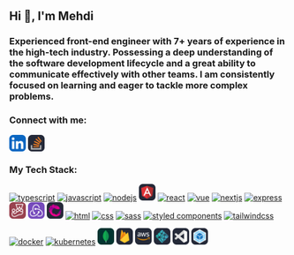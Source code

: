 ## Hi 👋, I'm Mehdi
### Experienced front-end engineer with 7+ years of experience in the high-tech industry. Possessing a deep understanding of the software development lifecycle and a great ability to communicate effectively with other teams. I am consistently focused on learning and eager to tackle more complex problems.

<h3 align="left">Connect with me:</h3>
<p align="left">
<a href="https://linkedin.com/in/alpfreda" target="blank"><img align="center" src="https://github.com/tandpfun/skill-icons/blob/main/icons/LinkedIn.svg" alt="https://linkedin.com/in/alpfreda" height="30" style="max-width: 100%;"/></a>
<a href="https://stackoverflow.com/users/6896008/alpfreda" target="blank"><img align="center" src="https://raw.githubusercontent.com/tandpfun/skill-icons/main/icons/StackOverflow-Dark.svg" alt="https://stackoverflow.com/users/6896008/alpfreda" height="30" style="max-width: 100%;"/></a>
</p>

<h3 align="left">My Tech Stack:</h3>
<a target="_blank" rel="noopener noreferrer nofollow" href="https://camo.githubusercontent.com/34597c8135ed2d68f6dead5b7565c74d77946f6b199f7472661d54677c58a24a/68747470733a2f2f736b696c6c69636f6e732e6465762f69636f6e733f693d7473"><img width="30em" src="https://camo.githubusercontent.com/34597c8135ed2d68f6dead5b7565c74d77946f6b199f7472661d54677c58a24a/68747470733a2f2f736b696c6c69636f6e732e6465762f69636f6e733f693d7473" alt="typescript" data-canonical-src="https://skillicons.dev/icons?i=ts" style="max-width: 100%;"></a>
<a target="_blank" rel="noopener noreferrer nofollow" href="https://camo.githubusercontent.com/83332cff730c24fb7829ea5ff814d2629572848a0881cf9a60222ef296263782/68747470733a2f2f736b696c6c69636f6e732e6465762f69636f6e733f693d6a73"><img width="30em" src="https://camo.githubusercontent.com/83332cff730c24fb7829ea5ff814d2629572848a0881cf9a60222ef296263782/68747470733a2f2f736b696c6c69636f6e732e6465762f69636f6e733f693d6a73" alt="javascript" data-canonical-src="https://skillicons.dev/icons?i=js" style="max-width: 100%;"></a>
<a target="_blank" rel="noopener noreferrer nofollow" href="https://camo.githubusercontent.com/7d2502981f54a67b821893f32f9ae04884c4ae47bafe9dd26ae43563398cd599/68747470733a2f2f736b696c6c69636f6e732e6465762f69636f6e733f693d6e6f64656a73"><img width="30em" src="https://camo.githubusercontent.com/7d2502981f54a67b821893f32f9ae04884c4ae47bafe9dd26ae43563398cd599/68747470733a2f2f736b696c6c69636f6e732e6465762f69636f6e733f693d6e6f64656a73" alt="nodejs" data-canonical-src="https://skillicons.dev/icons?i=nodejs" style="max-width: 100%;"></a>
<a target="_blank" rel="noopener noreferrer" href="https://github.com/tandpfun/skill-icons/blob/main/icons/Angular-Dark.svg"><img src="https://github.com/tandpfun/skill-icons/blob/main/icons/Angular-Dark.svg" width="30" style="max-width: 100%;"></a>
<a target="_blank" rel="noopener noreferrer nofollow" href="https://camo.githubusercontent.com/ff077b866cdc3fc2b0fa50ca6f8fa395451ffa625bc9c1133643b40e8afa2e2c/68747470733a2f2f736b696c6c69636f6e732e6465762f69636f6e733f693d7265616374"><img width="30em" src="https://camo.githubusercontent.com/ff077b866cdc3fc2b0fa50ca6f8fa395451ffa625bc9c1133643b40e8afa2e2c/68747470733a2f2f736b696c6c69636f6e732e6465762f69636f6e733f693d7265616374" alt="react" data-canonical-src="https://skillicons.dev/icons?i=react" style="max-width: 100%;"></a>
<a target="_blank" rel="noopener noreferrer nofollow" href="https://camo.githubusercontent.com/fca59a5a96d304d533795c7a6b78ad67a6ea3f43a0be9759f73980ec50d2cf41/68747470733a2f2f736b696c6c69636f6e732e6465762f69636f6e733f693d767565"><img width="30em" src="https://camo.githubusercontent.com/fca59a5a96d304d533795c7a6b78ad67a6ea3f43a0be9759f73980ec50d2cf41/68747470733a2f2f736b696c6c69636f6e732e6465762f69636f6e733f693d767565" alt="vue" data-canonical-src="https://skillicons.dev/icons?i=vue" style="max-width: 100%;"></a>
<a target="_blank" rel="noopener noreferrer nofollow" href="https://camo.githubusercontent.com/61135e092352a622c04c8564bc958cc757cc15909fb8499c01e6ab69d520da85/68747470733a2f2f736b696c6c69636f6e732e6465762f69636f6e733f693d6e6578746a73"><img width="30em" src="https://camo.githubusercontent.com/61135e092352a622c04c8564bc958cc757cc15909fb8499c01e6ab69d520da85/68747470733a2f2f736b696c6c69636f6e732e6465762f69636f6e733f693d6e6578746a73" alt="nextjs" data-canonical-src="https://skillicons.dev/icons?i=nextjs" style="max-width: 100%;"></a>
<a target="_blank" rel="noopener noreferrer nofollow" href="https://camo.githubusercontent.com/4f38bde15cc741aaec976cfa6e7006f82777f427419c58405ccdfc921310ab52/68747470733a2f2f736b696c6c69636f6e732e6465762f69636f6e733f693d65787072657373"><img width="30em" src="https://camo.githubusercontent.com/4f38bde15cc741aaec976cfa6e7006f82777f427419c58405ccdfc921310ab52/68747470733a2f2f736b696c6c69636f6e732e6465762f69636f6e733f693d65787072657373" alt="express" data-canonical-src="https://skillicons.dev/icons?i=express" style="max-width: 100%;"></a>


<br>
<a target="_blank" rel="noopener noreferrer" href="https://github.com//tandpfun/skill-icons/blob/main/icons/Jest.svg"><img src="https://github.com//tandpfun/skill-icons/raw/main/icons/Jest.svg" width="30" style="max-width: 100%;"></a>
<a target="_blank" rel="noopener noreferrer" href="https://github.com/tandpfun/skill-icons/blob/main/icons/Redux.svg"><img src="https://github.com/tandpfun/skill-icons/raw/main/icons/Redux.svg" width="30" style="max-width: 100%;"></a>
<a target="_blank" rel="noopener noreferrer" href="https://github.com/tandpfun/skill-icons/blob/main/icons/ReactiveX-Dark.svg"><img src="https://github.com/tandpfun/skill-icons/raw/main/icons/ReactiveX-Dark.svg" width="30" style="max-width: 100%;"></a>
<a target="_blank" rel="noopener noreferrer nofollow" href="https://camo.githubusercontent.com/4c31cabd8b3aa138d55adcf0a5415e5f71f38f4f5eb0ef7312ef675077834b8d/68747470733a2f2f736b696c6c69636f6e732e6465762f69636f6e733f693d68746d6c"><img width="30em" src="https://camo.githubusercontent.com/4c31cabd8b3aa138d55adcf0a5415e5f71f38f4f5eb0ef7312ef675077834b8d/68747470733a2f2f736b696c6c69636f6e732e6465762f69636f6e733f693d68746d6c" alt="html" data-canonical-src="https://skillicons.dev/icons?i=html" style="max-width: 100%;"></a>
<a target="_blank" rel="noopener noreferrer nofollow" href="https://camo.githubusercontent.com/e531a79257b93921f8b58efa952eb049ceb2672bcf57bd666165476261c145a8/68747470733a2f2f736b696c6c69636f6e732e6465762f69636f6e733f693d637373"><img width="30em" src="https://camo.githubusercontent.com/e531a79257b93921f8b58efa952eb049ceb2672bcf57bd666165476261c145a8/68747470733a2f2f736b696c6c69636f6e732e6465762f69636f6e733f693d637373" alt="css" data-canonical-src="https://skillicons.dev/icons?i=css" style="max-width: 100%;"></a>
<a target="_blank" rel="noopener noreferrer nofollow" href="https://camo.githubusercontent.com/39a4393b0cef3c2b09b4e57ea2b8ba02b3f6af3c628943378d517d79f3f076ff/68747470733a2f2f736b696c6c69636f6e732e6465762f69636f6e733f693d73617373"><img width="30em" src="https://camo.githubusercontent.com/39a4393b0cef3c2b09b4e57ea2b8ba02b3f6af3c628943378d517d79f3f076ff/68747470733a2f2f736b696c6c69636f6e732e6465762f69636f6e733f693d73617373" alt="sass" data-canonical-src="https://skillicons.dev/icons?i=sass" style="max-width: 100%;"></a>
<a target="_blank" rel="noopener noreferrer nofollow" href="https://camo.githubusercontent.com/27d410f47d984bea56215364e1c2e830250f7aa93089363232691cf35b9f7c21/68747470733a2f2f736b696c6c69636f6e732e6465762f69636f6e733f693d7374796c6564636f6d706f6e656e7473"><img width="30em" src="https://camo.githubusercontent.com/27d410f47d984bea56215364e1c2e830250f7aa93089363232691cf35b9f7c21/68747470733a2f2f736b696c6c69636f6e732e6465762f69636f6e733f693d7374796c6564636f6d706f6e656e7473" alt="styled components" data-canonical-src="https://skillicons.dev/icons?i=styledcomponents" style="max-width: 100%;"></a>
<a target="_blank" rel="noopener noreferrer nofollow" href="https://camo.githubusercontent.com/8e0ea9c26cfb8ca39b5ea1e808bb34c7711f1cca03f7fedc071c80c14bc21d76/68747470733a2f2f736b696c6c69636f6e732e6465762f69636f6e733f693d7461696c77696e64637373"><img width="30em" src="https://camo.githubusercontent.com/8e0ea9c26cfb8ca39b5ea1e808bb34c7711f1cca03f7fedc071c80c14bc21d76/68747470733a2f2f736b696c6c69636f6e732e6465762f69636f6e733f693d7461696c77696e64637373" alt="tailwindcss" data-canonical-src="https://skillicons.dev/icons?i=tailwindcss" style="max-width: 100%;"></a>
<br>

<a target="_blank" rel="noopener noreferrer nofollow" href="https://camo.githubusercontent.com/fc8c91a1c1a2e8b4b0bf5f4ddbaec59d1f1159770294459ad8263b077fafb1bc/68747470733a2f2f736b696c6c69636f6e732e6465762f69636f6e733f693d646f636b6572"><img width="30em" src="https://camo.githubusercontent.com/fc8c91a1c1a2e8b4b0bf5f4ddbaec59d1f1159770294459ad8263b077fafb1bc/68747470733a2f2f736b696c6c69636f6e732e6465762f69636f6e733f693d646f636b6572" alt="docker" data-canonical-src="https://skillicons.dev/icons?i=docker" style="max-width: 100%;"></a>
<a target="_blank" rel="noopener noreferrer nofollow" href="https://camo.githubusercontent.com/8cf77940fdd7b28f20c47092688f1161f610903a53fb12461a38b044f5a8fbd6/68747470733a2f2f736b696c6c69636f6e732e6465762f69636f6e733f693d6b756265726e65746573"><img width="30em" src="https://camo.githubusercontent.com/8cf77940fdd7b28f20c47092688f1161f610903a53fb12461a38b044f5a8fbd6/68747470733a2f2f736b696c6c69636f6e732e6465762f69636f6e733f693d6b756265726e65746573" alt="kubernetes" data-canonical-src="https://skillicons.dev/icons?i=kubernetes" style="max-width: 100%;"></a>
<a target="_blank" rel="noopener noreferrer" href="https://github.com//tandpfun/skill-icons/blob/main/icons/MongoDB.svg"><img src="https://github.com//tandpfun/skill-icons/raw/main/icons/MongoDB.svg" width="30" style="max-width: 100%;"></a>
<a target="_blank" rel="noopener noreferrer" href="https://github.com//tandpfun/skill-icons/blob/main/icons/Firebase-Dark.svg"><img src="https://github.com//tandpfun/skill-icons/raw/main/icons/Firebase-Dark.svg" width="30" style="max-width: 100%;"></a>
<a target="_blank" rel="noopener noreferrer" href="https://github.com//tandpfun/skill-icons/blob/main/icons/AWS-Dark.svg"><img src="https://github.com//tandpfun/skill-icons/raw/main/icons/AWS-Dark.svg" width="30" style="max-width: 100%;"></a>
<a target="_blank" rel="noopener noreferrer" href="https://github.com/tandpfun/skill-icons/blob/main/icons/Netlify-Dark.svg"><img src="https://github.com/tandpfun/skill-icons/raw/main/icons/Netlify-Dark.svg" width="30" style="max-width: 100%;"></a>
<a target="_blank" rel="noopener noreferrer" href="https://github.com//tandpfun/skill-icons/blob/main/icons/VSCode-Dark.svg"><img src="https://github.com//tandpfun/skill-icons/raw/main/icons/VSCode-Dark.svg" width="30" style="max-width: 100%;"></a>
<a target="_blank" rel="noopener noreferrer" href="https://github.com//tandpfun/skill-icons/blob/main/icons/Webpack-Dark.svg"><img src="https://github.com//tandpfun/skill-icons/raw/main/icons/Webpack-Dark.svg" width="30" style="max-width: 100%;"></a>
